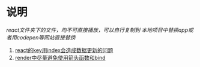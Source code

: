 # 说明
_react文件夹下的文件，均不可直接播放，可以自行复制到 本地项目中替换app或者用codepen等网站直接替换_

1. [react的key用index会造成数据更新的问题](https://github.com/Linbubin/share/blob/master/react/key-use-index.js)
2. [render中尽量避免使用箭头函数和bind](https://github.com/Linbubin/share/blob/master/react/no-use-bind-in-render.js)